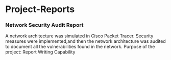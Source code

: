 # Project-Reports
### Network Security Audit Report
A network architecture was simulated in Cisco Packet Tracer. Security measures were implemented,and then the network architecture was audited to document all the vulnerabilities found in the network.
Purpose of the project: Report Writing Capability
